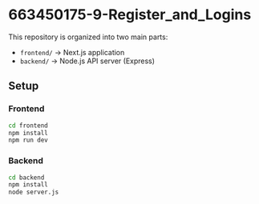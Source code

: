 # 663450175-9-Register_and_Logins

This repository is organized into two main parts:

- `frontend/` → Next.js application
- `backend/` → Node.js API server (Express)

## Setup

### Frontend
```bash
cd frontend
npm install
npm run dev
```

### Backend
```bash
cd backend
npm install
node server.js
```
